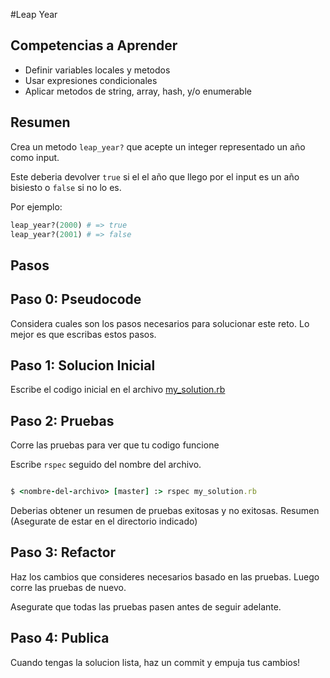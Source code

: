 #Leap Year

## Competencias a Aprender
- Definir variables locales y metodos
- Usar expresiones condicionales
- Aplicar metodos de string, array, hash, y/o enumerable

## Resumen
Crea un metodo `leap_year?` que acepte un integer representado un año como input.

Este deberia devolver `true` si el el año que llego por el input es un año bisiesto o `false` si no lo es.

Por ejemplo:

```ruby
leap_year?(2000) # => true
leap_year?(2001) # => false
```

## Pasos

## Paso 0: Pseudocode
Considera cuales son los pasos necesarios para solucionar este reto. Lo mejor es que escribas estos pasos.

## Paso 1: Solucion Inicial
Escribe el codigo inicial en el archivo [my_solution.rb](my_solution.rb)

## Paso 2: Pruebas
Corre las pruebas para ver que tu codigo funcione

Escribe `rspec` seguido del nombre del archivo.

```ruby

$ <nombre-del-archivo> [master] :> rspec my_solution.rb

```

Deberias obtener un resumen de pruebas exitosas y no exitosas. Resumen (Asegurate de estar en el directorio indicado)

## Paso 3: Refactor
Haz los cambios que consideres necesarios basado en las pruebas. Luego corre las pruebas de nuevo.

Asegurate que todas las pruebas pasen antes de seguir adelante.

## Paso 4: Publica
Cuando tengas la solucion lista, haz un commit y empuja tus cambios!
